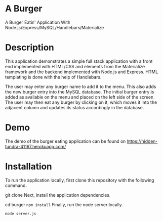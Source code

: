 # A Burger
 A Burger Eatin' Application With Node.js/Express/MySQL/Handlebars/Materialize

# Description
This application demonstrates a simple full stack application with a front end implemented with HTML/CSS and elements from the Materialize framework and the backend implemented with Node.js and Express. HTML templating is done with the help of Handlebars.

The user may enter any burger name to add it to the menu. This also adds the new burger entry into the MySQL database. The initial burger entry is added as available on the menu and placed on the left side of the screen. The user may then eat any burger by clicking on it, which moves it into the adjacent column and updates its status accordingly in the database.

# Demo
The demo of the burger eating application can be found on https://hidden-tundra-41197.herokuapp.com/

# Installation
To run the application locally, first clone this repository with the following command.

git clone <YOUR REPOSITORY>
Next, install the application dependencies.

cd burger
`npm install`
Finally, run the node server locally.

`node server.js`